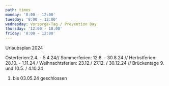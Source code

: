 ```yaml
---
path: times
monday: '8:00 - 12:00'
tuesday: '8:00 - 12:00'
wednesday: Vorsorge-Tag / Prevention Day
thursday: '12:00 - 18:00'
friday: '8:00 - 12:00'
---
```

Urlaubsplan 2024

 Osterferien:2.4. - 5.4.24// Sommerferien: 12.8. - 30.8.24 // Herbstferien: 28.10. - 1.11.24 / Weihnachtsferien: 23.12./ 27.12. / 30.12.24 // Brückentage 9. und 10.5. / 4.10.24 

01. bis 03.05.24 geschlossen
